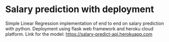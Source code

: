 # Salary prediction with deployment
Simple Linear Regression implementation of end to end on salary prediction with python. 
Deployment using flask web framework and heroku cloud platform.
Link for the model: https://salary-predict-api.herokuapp.com
